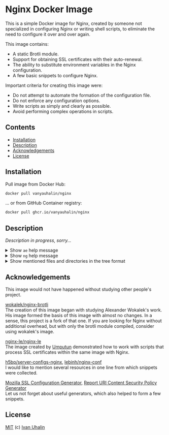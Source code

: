 # Nginx Docker Image

This is a simple Docker image for Nginx, created by someone not specialized in configuring Nginx or writing shell scripts, to eliminate the need to configure it over and over again.

This image contains:

- A static Brotli module.
- Support for obtaining SSL certificates with their auto-renewal.
- The ability to substitute environment variables in the Nginx configuration.
- A few basic snippets to configure Nginx.

Important criteria for creating this image were:

- Do not attempt to automate the formation of the configuration file.
- Do not enforce any configuration options.
- Write scripts as simply and clearly as possible.
- Avoid performing complex operations in scripts.

## Contents

- [Installation](#installation)
- [Description](#description)
- [Acknowledgements](#acknowledgements)
- [License](#license)

## Installation

Pull image from Docker Hub:

```sh
docker pull vanyauhalin/nginx
```

... or from GitHub Container registry:

```sh
docker pull ghcr.io/vanyauhalin/nginx
```

## Description

_Description in progress, sorry..._

<details>
  <summary>Show <code>ae</code> help message</summary>

```text
Usage: ae [options] <subcommand>
       ae obtain [options] <type>
       ae renew [options]
       ae logs [options]
       ae acme <arguments>

Options:
  -p            Pipes the output to the log file
                (available for 'install', 'obtain', 'schedule', 'trigger' and 'renew' subcommands)

Subcommands:
  help          Shows this help message
  install       Installs the client
  obtain        Obtains certificates
  schedule      Schedules certificate renewal
  trigger       Triggers scheduled operations
  renew         Renews certificates
  logs          Shows the log file
  env           Shows the environment variables
  acme          Runs the acme client

Obtain options:
  -g            Obtains certificates only for non-existing domains
  -s            Skips Nginx reload

Obtain types:
  self          Obtains self-signed certificates
  test          Obtains test certificates
  prod          Obtains production certificates

Renew options:
  -f            Forces renewal of certificates

Logs options:
  -f            Follows the log file
  -n <lines>    Shows the last <lines> lines of the log file

Environment variables:
  AE_ENABLED             Whether ae is enabled
  AE_CRON                Cron schedule for certificate renewal
  AE_DAYS                Validity period for certificates when obtaining new ones
  AE_DOMAINS             Comma-separated list of domains to obtain certificates for
  AE_EMAIL               Email address to use when obtaining certificates
  AE_KEY_SIZE            Size of the RSA key to be generated
  AE_HEALTHCHECKS_URL    URL to Healthchecks check
```

</details>

<details>
  <summary>Show <code>ng</code> help message</summary>

```txt
Usage: ng <subcommand>

Subcommands:
  help          Shows this help message
  render        Renders the Nginx config from the template

Environment variables:
  NG_ENABLED             Whether ng is enabled
```

</details>

<details>
  <summary>Show mentioned files and directories in the tree format</summary>

```txt
├─ etc
│  └─ nginx
│     ├─ snippets
│     │  ├─ example.com
│     │  │  ├─ proxy-ssl-certificate.conf
│     │  │  └─ ssl-certificate.conf
│     │  ├─ acme-challenge.conf
│     │  ├─ base-headers.conf
│     │  ├─ base-options.conf
│     │  ├─ brotli-options.conf
│     │  ├─ force-https.conf
│     │  ├─ force-non-www.conf
│     │  ├─ gzip-options.conf
│     │  ├─ map-non-www.conf
│     │  ├─ proxy-options.conf
│     │  ├─ proxy-ssl-options.conf
│     │  ├─ ssl-dhparam.conf
│     │  ├─ ssl-headers.conf
│     │  └─ ssl-options.conf
│     ├─ ssl
│     │  ├─ example.com
│     │  │  ├─ chain.pem
│     │  │  ├─ fullchain.pem
│     │  │  └─ privkey.pem
│     │  └─ dhparam.pem
│     ├─ nginx.conf
│     └─ nginx.conf.template
├─ usr
│  ├─ bin
│  │  └─ envsubst
│  ├─ local
│  │  ├─ bin
│  │  │  ├─ acme
│  │  │  ├─ ae
│  │  │  ├─ entrypoint
│  │  │  └─ ng
│  │  └─ lib
│  │     ├─ color.sh
│  │     └─ log.sh
│  └─ sbin
│     └─ nginx
├─ log
│  ├─ ae
│  │  └─ output.log
│  └─ nginx
│     ├─ access.log
│     └─ error.log
└─ var
   └─ www
      └─ example.com
```

</details>

## Acknowledgements

This image would not have happened without studying other people's project.

[wokalek/nginx-brotli] \
The creation of this image began with studying Alexander Wokalek's work. His image formed the basis of this image with almost no changes. In a sense, this project is a fork of that one. If you are looking for Nginx without additional overhead, but with only the brotli module compiled, consider using wokalek's image.

[nginx-le/nginx-le] \
The image created by [Umputun] demonstrated how to work with scripts that process SSL certificates within the same image with Nginx.

[h5bp/server-configs-nginx], [lebinh/nginx-conf] \
I would like to mention several resources in one line from which snippets were collected.

[Mozilla SSL Configuration Generator], [Report URI Content Security Policy Generator] \
Let us not forget about useful generators, which also helped to form a few snippets.

## License

[MIT] (c) [Ivan Uhalin]

<!-- Footnotes -->

[acmesh-official/acme.sh]: https://github.com/acmesh-official/acme.sh/
[google/ngx_brotli]: https://github.com/google/ngx_brotli/
[h5bp/server-configs-nginx]: https://github.com/h5bp/server-configs-nginx/
[lebinh/nginx-conf]: https://github.com/lebinh/nginx-conf/
[nginx-le/nginx-le]: https://github.com/nginx-le/nginx-le
[wokalek/nginx-brotli]: https://github.com/wokalek/nginx-brotli/

[GNU envsubst]: https://www.gnu.org/software/gettext/manual/html_node/envsubst-Invocation.html

[Mozilla SSL Configuration Generator]: https://ssl-config.mozilla.org/
[Report URI Content Security Policy Generator]: https://report-uri.com/home/generate/

[Ivan Uhalin]: https://github.com/vanyauhalin/
[Umputun]: https://github.com/umputun/

[MIT]: https://github.com/vanyauhalin/docker-nginx/blob/main/LICENSE/
